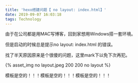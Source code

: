 ```yaml
---
title: 'hexo搭建问题【 no layout: index.html】'
date: 2019-09-07 16:03:18
tags: Technology
---
```


由于在公司都是用MAC写博客，回到家想用Windows搭一套环境。

但是启动的时候总是提示no layout: index.html 的错误。

找了半天原因原来是个很傻的问题，这里mark下以免下次再犯。

{% asset_img no layout.jpeg 200 200 no layout %}

模板是空的！！！模板是空的！！！模板是空的！！！